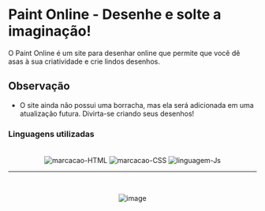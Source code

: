 # Paint Online - Desenhe e solte a imaginação!

O Paint Online é um site para desenhar online que permite que você dê asas à sua criatividade e crie lindos desenhos.

## Observação

- O site ainda não possui uma borracha, mas ela será adicionada em uma atualização futura. Divirta-se criando seus desenhos!


### Linguagens utilizadas

 <div style="display: inline_block" align="center"><br>
 <img align="center" alt="marcacao-HTML" src="https://img.shields.io/badge/HTML5-E34F26?style=for-the-badge&logo=html5&logoColor=white">        
  <img align="center" alt="marcacao-CSS" src="https://img.shields.io/badge/CSS3-1572B6?style=for-the-badge&logo=css3&logoColor=white">  
  <img align="center" alt="linguagem-Js" src="https://img.shields.io/badge/JavaScript-F7DF1E?style=for-the-badge&logo=javascript&logoColor=black"> 
</div>

<hr> 
<div style="display: inline_block" align="center"><br>

![image](https://user-images.githubusercontent.com/89273671/235375147-35eb373c-1aee-4ca1-826a-d8b9adaffea4.png)
